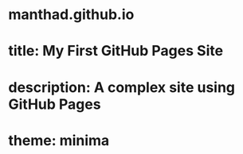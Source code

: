 # manthad.github.io
# title: My First GitHub Pages Site
# description: A complex site using GitHub Pages
# theme: minima
